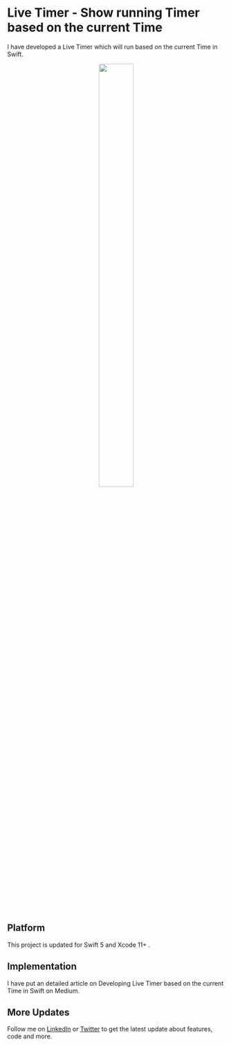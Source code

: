 # Live Timer - Show running Timer based on the current Time
I have developed a Live Timer which will run based on the current Time in Swift.

<p align="center">
<img src="https://github.com/shankarmadeshvaran/Timer/blob/master/ScreenShots/LiveTimer.gif" width="40%" height="50%"/>
</p>

## Platform
This project is updated for Swift 5 and Xcode 11+ .

## Implementation
I have put an detailed article on Developing Live Timer based on the current Time in Swift on Medium.

## More Updates
Follow me on [LinkedIn](https://linkedin.com/in/shankar-mathesh) or [Twitter](https://twitter.com/Shankar__am) to get the latest update about features, code and more. 

